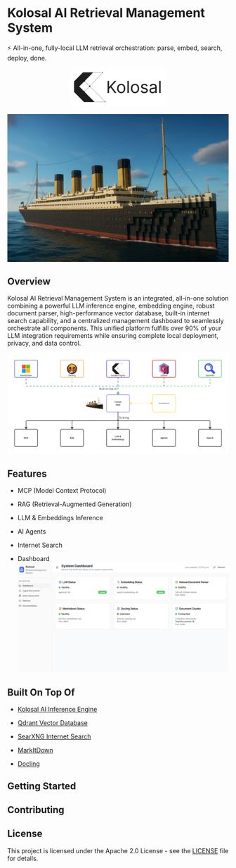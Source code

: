 # Kolosal AI Retrieval Management System
⚡ All-in-one, fully-local LLM retrieval orchestration: parse, embed, search, deploy, done.

<div align="center">
  <img src="logo.svg" alt="Kolosal Logo" width="200" style="background-color: white; padding: 10px; border-radius: 8px;">
</div>

![Kolosal AI Retrieval Management System](rms.png)

## Overview
Kolosal AI Retrieval Management System is an integrated, all-in-one solution combining a powerful LLM inference engine, embedding engine, robust document parser, high-performance vector database, built-in internet search capability, and a centralized management dashboard to seamlessly orchestrate all components. This unified platform fulfills over 90% of your LLM integration requirements while ensuring complete local deployment, privacy, and data control.

![Kolosal AI RMS Overview](overview.png)

## Features

- MCP (Model Context Protocol)

- RAG (Retrieval-Augmented Generation)

- LLM & Embeddings Inference

- AI Agents

- Internet Search

- Dashboard
![Kolosal AI Dashboard](dashboard.jpg)

## Built On Top Of

- [Kolosal AI Inference Engine](https://github.com/KolosalAI/kolosal-server)

- [Qdrant Vector Database](https://github.com/qdrant/qdrant)

- [SearXNG Internet Search](https://github.com/searxng/searxng)

- [MarkItDown](https://github.com/microsoft/markitdown)

- [Docling](https://github.com/DS4SD/docling)

## Getting Started

## Contributing


## License
This project is licensed under the Apache 2.0 License - see the [LICENSE](LICENSE) file for details.